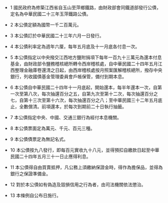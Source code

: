 * 1 國民政府為修築江西省自玉山至萍鄉鐵路，由財政部會同鐵道部發行公債，定名為中華民國二十三年玉萍鐵路公債。

* 2 本公債定額為國幣一千二百萬元。

* 3 本公債訂於中華民國二十三年六月一日發行。

* 4 本公債利率定為週年六厘，每年五月底及十一月底各付息一次。

* 5 本公債指定以中央撥交江西地方鹽附捐項下每年一百九十三萬元為還本付息基金，由財政部令鹽務稽核總所轉令西岸稽核處，自中華民國二十四年五月江西整理金融庫卷還清之日起，由西岸稽核處按月照案匯解稽核總所，撥存中央銀行，列收國債基金管理委員會戶帳保管，備付到期本息。

* 6 本公債自中華民國二十四年十一月底起，開始還本，每半年還本一次，自第一次至第八次，每次抽還百分之五，自第九次至第十二次，每次抽還百分之七，自第十三次至第十六次，每次抽還百分之八；至中華民國三十二年五月底止，全數償清。前項還本，於每次到期前二十日執行抽籤。

* 7 本公債指定中央、中國、交通三銀行為經付本息機關。

* 8 本公債票面定為萬元、千元、百元三種。

* 9 本公債債票定為無記名式。

* 10 本公債按九八發行，即每百元實收九十八元，並得預扣自繳款日起至中華民國二十四年五月三十一日止應得利息。

* 11 本公債得自由買賣抵押，凡公務上須繳納保證金時，得作為擔保品，並得為銀行之保證準備金。

* 12 對於本公債如有偽造及毀損信用之行為者，由司法機關依法懲治。

* 13 本條例自公布日施行。

